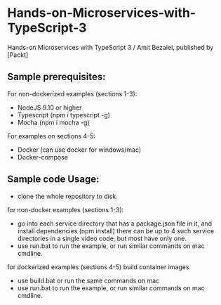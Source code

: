 # Hands-on-Microservices-with-TypeScript-3
Hands-on Microservices with TypeScript 3 / Amit Bezalel, published by [Packt]

## Sample prerequisites:
For non-dockerized examples (sections 1-3):
* NodeJS 9.10 or higher 
* Typescript (npm i typescript -g)
* Mocha (npm i mocha -g)

For examples on sections 4-5:
* Docker (can use docker for windows/mac)
* Docker-compose 

## Sample code Usage:
* clone the whole repository to disk.

for non-docker examples (sections 1-3):
* go into each service directory that has a package.json file in it, and install dependencies (npm install) there can be up to 4 such service directories in a single video code, but most have only one.
* use run.bat to run the example, or run similar commands on mac cmdline.

for dockerized examples (sections 4-5) build container images 
* use build.bat or run the same commands on mac
* use run.bat to run the example, or run similar commands on mac cmdline.

